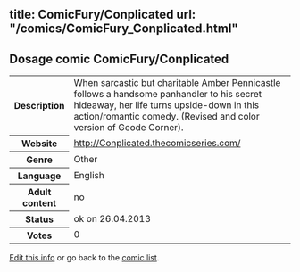 title: ComicFury/Conplicated
url: "/comics/ComicFury_Conplicated.html"
---
Dosage comic ComicFury/Conplicated
-----------------------------------------

<p id="msg"></p>
<script type="text/javascript">
if (window.location.search === '?edit_info_mail=sent_ok') {
  var elem = document.getElementById("msg");
  elem.innerHTML = 'Edited information sucessfully sent.';
  elem.className = 'ok';
}
</script>
<table class="comicinfo">
<tr>
<th>Description</th><td>When sarcastic but charitable Amber Pennicastle follows a handsome panhandler to his secret hideaway, her life turns upside-down in this action/romantic comedy. (Revised and color version of Geode Corner).</td>
</tr>
<tr>
<th>Website</th><td><a href="http://Conplicated.thecomicseries.com/">http://Conplicated.thecomicseries.com/</a></td>
</tr>
<tr>
<th>Genre</th><td>Other</td>
</tr>
<tr>
<th>Language</th><td>English</td>
</tr>
<tr>
<th>Adult content</th><td>no</td>
</tr>
<tr>
<th>Status</th><td>ok on 26.04.2013</td>
</tr>
<tr>
<th>Votes</th><td>0</td>
</tr>
</table>

[Edit this info](ComicFury_Conplicated_edit.html) or go back to the [comic list](../comic-index.html).
